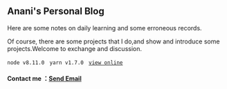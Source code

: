 <h2>Anani's Personal Blog</h2>

<p>Here are some notes on daily learning and some erroneous records.</p>
<p>Of course, there are some projects that I do,and show and introduce some projects.Welcome to exchange and discussion.</p>

<code>node v8.11.0</code> &nbsp; <code>yarn v1.7.0</code> &nbsp; <code>[view online][1]</code>

#### Contact me ：[Send Email][2]

[1]: http://dongwh.coding.me/blog/#/
[2]: http://mail.qq.com/cgi-bin/qm_share?t=qm_mailme&email=zqqhoKm5pq2moI6oobajr6ei4K2how
